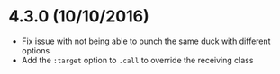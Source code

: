 4.3.0 (10/10/2016)
==================

* Fix issue with not being able to punch the same duck with different options
* Add the `:target` option to `.call` to override the receiving class
